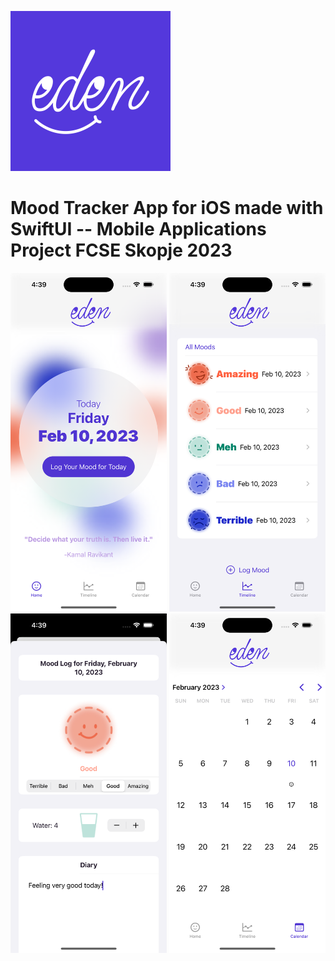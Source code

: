 ![](https://github.com/ivanovskiii/EdenMoodTracker/blob/main/EdenMoodTracker/Assets.xcassets/logoImage256px.imageset/logoImage256.png)


<h1>Mood Tracker App for iOS made with SwiftUI -- Mobile Applications Project FCSE Skopje 2023</h1>

<div>
<img src="https://github.com/ivanovskiii/EdenMoodTracker/blob/main/previewImages/screen1.png" width="250">
<img src="https://github.com/ivanovskiii/EdenMoodTracker/blob/main/previewImages/screen2.png" width="250">
<img src="https://github.com/ivanovskiii/EdenMoodTracker/blob/main/previewImages/screen3.png" width="250">
<img src="https://github.com/ivanovskiii/EdenMoodTracker/blob/main/previewImages/screen4.png" width="250">
</div>

